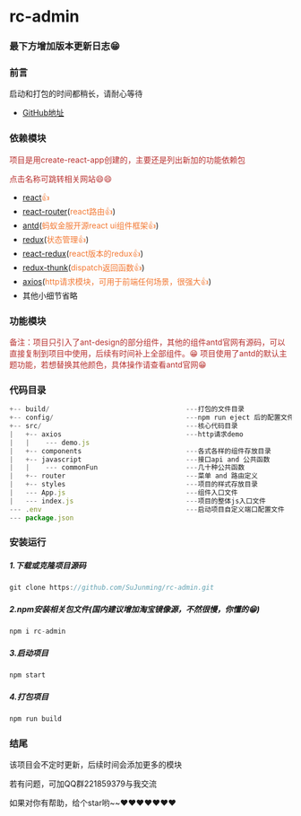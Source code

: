 # rc-admin

### 最下方增加版本更新日志😁

### 前言
  启动和打包的时间都稍长，请耐心等待

- [GitHub地址](https://github.com/sujunming/react-tools)

### 依赖模块
<span style="color: rgb(184,49,47);">项目是用create-react-app创建的，主要还是列出新加的功能依赖包</span>

<span style="color: rgb(184,49,47);">点击名称可跳转相关网站😄😄</span>

- [react](https://facebook.github.io/react/)<span style="color: rgb(243,121,52);">👍</span>
- [react-router](https://react-guide.github.io/react-router-cn/)(<span style="color: rgb(243,121,52);">react路由👍</span>)
- [antd](https://ant.design/index-cn)(<span style="color: rgb(243,121,52);">蚂蚁金服开源react ui组件框架👍</span>)
- [redux](https://github.com/reactjs/redux)(<span style="color: rgb(243,121,52);">状态管理👍</span>)
- [react-redux](https://github.com/reactjs/react-redux)(<span style="color: rgb(243,121,52);">react版本的redux👍</span>)
- [redux-thunk](https://github.com/gaearon/redux-thunk)(<span style="color: rgb(243,121,52);">dispatch返回函数👍</span>)
- [axios](https://github.com/mzabriskie/axios)(<span style="color: rgb(243,121,52);">http请求模块，可用于前端任何场景，很强大👍</span>)
- 其他小细节省略

### 功能模块
<span style="color: rgb(184,49,47);">备注：项目只引入了ant-design的部分组件，其他的组件antd官网有源码，可以直接复制到项目中使用，后续有时间补上全部组件。😁</span>
<span style="color: rgb(184,49,47);">项目使用了antd的默认主题功能，若想替换其他颜色，具体操作请查看antd官网😁</span>
<!--more-->
### 代码目录
```js
+-- build/                                  ---打包的文件目录
+-- config/                                 ---npm run eject 后的配置文件目录
+-- src/                                    ---核心代码目录
|   +-- axios                               ---http请求demo
|   |    --- demo.js                        
|   +-- components                          ---各式各样的组件存放目录
|   +-- javascript                          ---接口api and 公共函数 
|   |    --- commonFun                      ---几十种公共函数
|   +-- router                              ---菜单 and 路由定义
|   +-- styles                              ---项目的样式存放目录
|   --- App.js                              ---组件入口文件
|   --- index.js                            ---项目的整体js入口文件
--- .env                                    ---启动项目自定义端口配置文件
--- package.json                                    
```
### 安装运行
##### 1.下载或克隆项目源码
```js
git clone https://github.com/SuJunming/rc-admin.git
```
##### 2.npm安装相关包文件(国内建议增加淘宝镜像源，不然很慢，你懂的😁)
```js
npm i rc-admin
```
##### 3.启动项目
```js
npm start
```
##### 4.打包项目
```js
npm run build
```

### 结尾
该项目会不定时更新，后续时间会添加更多的模块

若有问题，可加QQ群221859379与我交流

如果对你有帮助，给个star哟~~❤️❤️❤️❤️❤️❤️❤️

